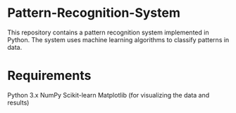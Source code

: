 # Pattern-Recognition-System
This repository contains a pattern recognition system implemented in Python. The system uses machine learning algorithms to classify patterns in data.

# Requirements
Python 3.x
NumPy
Scikit-learn
Matplotlib (for visualizing the data and results)

